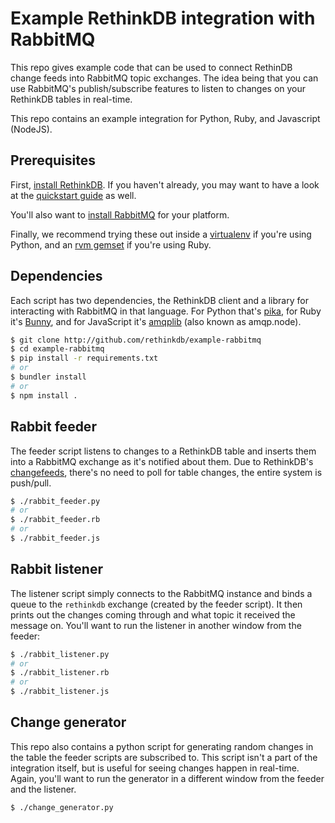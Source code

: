 # Example RethinkDB integration with RabbitMQ #

This repo gives example code that can be used to connect RethinDB
change feeds into RabbitMQ topic exchanges. The idea being that you
can use RabbitMQ's publish/subscribe features to listen to changes on
your RethinkDB tables in real-time.

This repo contains an example integration for Python, Ruby, and
Javascript (NodeJS).

## Prerequisites

First, [install RethinkDB](http://rethinkdb.com/docs/install/). If you
haven't already, you may want to have a look at the
[quickstart guide](http://rethinkdb.com/docs/quickstart) as well.

You'll also want to
[install RabbitMQ](https://www.rabbitmq.com/download.html) for your
platform.

Finally, we recommend trying these out inside a
[virtualenv](virtualenv.readthedocs.com) if you're using Python, and
an [rvm gemset](https://rvm.io/) if you're using Ruby.

## Dependencies

Each script has two dependencies, the RethinkDB client and a library
for interacting with RabbitMQ in that language. For Python that's
[pika](http://pika.readthedocs.org), for Ruby it's
[Bunny](http://rubybunny.info), and for JavaScript it's
[amqplib](http://www.squaremobius.net/amqp.node) (also known as
amqp.node).

```bash
$ git clone http://github.com/rethinkdb/example-rabbitmq
$ cd example-rabbitmq
$ pip install -r requirements.txt
# or
$ bundler install
# or
$ npm install .
```

## Rabbit feeder

The feeder script listens to changes to a RethinkDB table and inserts
them into a RabbitMQ exchange as it's notified about them. Due to
RethinkDB's [changefeeds](http://rethinkdb.com/docs/changefeeds),
there's no need to poll for table changes, the entire system is
push/pull.

```bash
$ ./rabbit_feeder.py
# or
$ ./rabbit_feeder.rb
# or
$ ./rabbit_feeder.js
```

## Rabbit listener

The listener script simply connects to the RabbitMQ instance and binds
a queue to the `rethinkdb` exchange (created by the feeder script). It
then prints out the changes coming through and what topic it received
the message on. You'll want to run the listener in another window from
the feeder:

```bash
$ ./rabbit_listener.py
# or
$ ./rabbit_listener.rb
# or
$ ./rabbit_listener.js
```

## Change generator

This repo also contains a python script for generating random changes
in the table the feeder scripts are subscribed to. This script isn't a
part of the integration itself, but is useful for seeing changes
happen in real-time. Again, you'll want to run the generator in a
different window from the feeder and the listener.

```bash
$ ./change_generator.py
```
